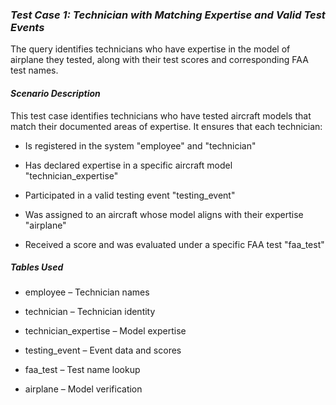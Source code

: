 ### *Test Case 1: Technician with Matching Expertise and Valid Test Events*

The query identifies technicians who have expertise in the model of airplane they tested, along with their test scores and corresponding FAA test names.

#### *Scenario Description*
This test case identifies technicians who have tested aircraft models that match their documented areas of expertise. It ensures that each technician:

- Is registered in the system "employee" and "technician"

- Has declared expertise in a specific aircraft model "technician_expertise"

- Participated in a valid testing event "testing_event"

- Was assigned to an aircraft whose model aligns with their expertise "airplane"

- Received a score and was evaluated under a specific FAA test "faa_test"

##### *Tables Used*
- employee – Technician names

- technician – Technician identity

- technician_expertise – Model expertise

- testing_event – Event data and scores

- faa_test – Test name lookup

- airplane – Model verification
